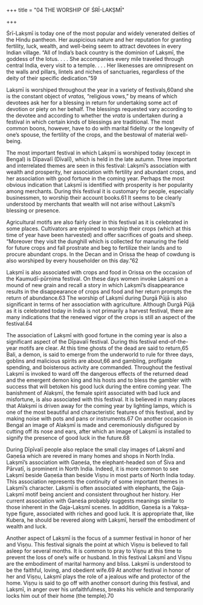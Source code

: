 +++
title = "04 THE WORSHIP OF ŚRĪ-LAKṢMĪ"

+++

Śrī-Lakṣmī is today one of the most popular and widely venerated deities of the Hindu pantheon. Her auspicious nature and her reputation for granting fertility, luck, wealth, and well-being seem to attract devotees in every Indian village. “All of India’s back country is the dominion of Lakṣmī, the goddess of the lotus. . . . She accompanies every mile traveled through central India, every visit to a temple. . . . Her likenesses are omnipresent on the walls and pillars, lintels and niches of sanctuaries, regardless of the deity of their specific dedication.”59

Lakṣmī is worshiped throughout the year in a variety of festivals,60and she is the constant object of *vratas,* “religious vows,” by means of which devotees ask her for a blessing in return for undertaking some act of devotion or piety on her behalf. The blessings requested vary according to the devotee and according to whether the *vrata* is undertaken during a festival in which certain kinds of blessings are traditional. The most common boons, however, have to do with marital fidelity or the longevity of one’s spouse, the fertility of the crops, and the bestowal of material well-being.

The most important festival in which Lakṣmī is worshiped today \(except in Bengal\) is Dīpavalī \(Dīvalī\), which is held in the late autumn. Three important and interrelated themes are seen in this festival: Lakṣmī’s association with wealth and prosperity, her association with fertility and abundant crops, and her association with good fortune in the coming year. Perhaps the most obvious indication that Lakṣmī is identified with prosperity is her popularity among merchants. During this festival it is customary for people, especially businessmen, to worship their account books.61 It seems to be clearly understood by merchants that wealth will not arise without Lakṣmī’s blessing or presence.

Agricultural motifs are also fairly clear in this festival as it is celebrated in some places. Cultivators are enjoined to worship their crops \(which at this time of year have been harvested\) and offer sacrifices of goats and sheep. “Moreover they visit the dunghill which is collected for manuring the field for future crops and fall prostrate and beg to fertilize their lands and to procure abundant crops. In the Decan and in Orissa the heap of cowdung is also worshiped by every householder on this day.”62

Lakṣmī is also associated with crops and food in Orissa on the occasion of the Kaumudī-pūrṇima festival. On these days women invoke Lakṣmī on a mound of new grain and recall a story in which Lakṣmī’s disappearance results in the disappearance of crops and food and her return prompts the return of abundance.63 The worship of Lakṣmī during Durgā Pūjā is also significant in terms of her association with agriculture. Although Durgā Pūjā as it is celebrated today in India is not primarily a harvest festival, there are many indications that the renewed vigor of the crops is still an aspect of the festival.64

The association of Lakṣmī with good fortune in the coming year is also a significant aspect of the Dīpavalī festival. During this festival end-of-the-year motifs are clear. At this time ghosts of the dead are said to return,65 Bali, a demon, is said to emerge from the underworld to rule for three days, goblins and malicious spirits are about,66 and gambling, profligate spending, and boisterous activity are commanded. Throughout the festival Lakṣmī is invoked to ward off the dangerous effects of the returned dead and the emergent demon king and his hosts and to bless the gambler with success that will betoken his good luck during the entire coming year. The banishment of Alakṣmī, the female spirit associated with bad luck and misfortune, is also associated with this festival. It is believed in many places that Alakṣmī is driven away for the coming year by lighting lamps, which is one of the most beautiful and characteristic features of this festival, and by making noise with pots and pans or instruments.67 On another occasion in Bengal an image of Alakṣmī is made and ceremoniously disfigured by cutting off its nose and ears, after which an image of Lakṣmī is installed to signify the presence of good luck in the future.68

During Dīpīvalī people also replace the small clay images of Lakṣmī and Gaṇeśa which are revered in many homes and shops in North India. Lakṣmī’s association with Gaṇeśa, the elephant-headed son of Śiva and Pārvatī, is prominent in North India. Indeed, it is more common to see Lakṣmī beside Gaṇeśa than beside Viṣṇu in most parts of North India today. This association represents the continuity of some important themes in Lakṣmī’s character. Lakṣmī is often associated with elephants, the Gaja-Lakṣmī motif being ancient and consistent throughout her history. Her current association with Ganeśa probably suggests meanings similar to those inherent in the Gaja-Lakṣmī scenes. In addition, Gaṇeśa is a Yakṣa-type figure, associated with riches and good luck. It is appropriate that, like Kubera, he should be revered along with Lakṣmī, herself the embodiment of wealth and luck.

Another aspect of Lakṣmī is the focus of a summer festival in honor of her and Viṣṇu. This festival signals the point at which Viṣṇu is believed to fall asleep for several months. It is common to pray to Viṣṇu at this time to prevent the loss of one’s wife or husband. In this festival Lakṣmī and Viṣṇu are the embodiment of marital harmony and bliss. Lakṣmī is understood to be the faithful, loving, and obedient wife.69 At another festival in honor of her and Viṣṇu, Lakṣmī plays the role of a jealous wife and protector of the home. Viṣṇu is said to go off with another consort during this festival, and Lakṣmī, in anger over his unfaithfulness, breaks his vehicle and temporarily locks him out of their home \(the temple\).70



